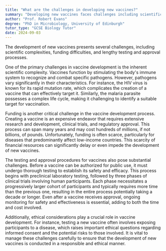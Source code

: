 ```yaml
---
title: "What are the challenges in developing new vaccines?"
summary: "Developing new vaccines faces challenges including scientific complexities, funding difficulties, and prolonged testing and approval processes."
author: "Prof. Robert Evans"
degree: "PhD in Microbiology, University of Edinburgh"
tutor_type: "GCSE Biology Tutor"
date: 2024-09-03
---
```


The development of new vaccines presents several challenges, including scientific complexities, funding difficulties, and lengthy testing and approval processes.

One of the primary challenges in vaccine development is the inherent scientific complexity. Vaccines function by stimulating the body's immune system to recognize and combat specific pathogens. However, pathogens vary significantly in their characteristics. For instance, the HIV virus is known for its rapid mutation rate, which complicates the creation of a vaccine that can effectively target it. Similarly, the malaria parasite possesses a complex life cycle, making it challenging to identify a suitable target for vaccination.

Funding is another critical challenge in the vaccine development process. Creating a vaccine is an expensive endeavor that requires extensive research and development, clinical trials, and regulatory approval. This process can span many years and may cost hundreds of millions, if not billions, of pounds. Unfortunately, funding is often scarce, particularly for diseases that predominantly affect low-income countries. This scarcity of financial resources can significantly delay or even impede the development of new vaccines.

The testing and approval procedures for vaccines also pose substantial challenges. Before a vaccine can be authorized for public use, it must undergo thorough testing to establish its safety and efficacy. This process begins with preclinical laboratory testing, followed by three phases of clinical trials involving human participants. Each phase necessitates a progressively larger cohort of participants and typically requires more time than the previous one, resulting in the entire process potentially taking a decade or longer. Even after a vaccine receives approval, ongoing monitoring for safety and effectiveness is essential, adding to both the time and cost involved.

Additionally, ethical considerations play a crucial role in vaccine development. For instance, testing a new vaccine often involves exposing participants to a disease, which raises important ethical questions regarding informed consent and the potential risks to those involved. It is vital to manage these challenges carefully to ensure that the development of new vaccines is conducted in a responsible and ethical manner.
    